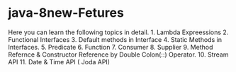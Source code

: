 # java-8new-Fetures
Here you can learn the following topics in detail. 1. Lambda Expreessions 2. Functional Interfaces 3. Default methods in Interface 4. Static Methods in Interfaces. 5. Predicate 6. Function 7. Consumer 8. Supplier 9. Method Refernce &amp; Constructor Reference by Double Colon(::) Operator. 10. Stream API 11. Date &amp; Time API ( Joda API) 
